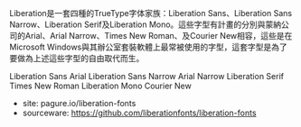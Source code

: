 
Liberation是一套四種的TrueType字体家族：Liberation Sans、Liberation Sans Narrow、Liberation Serif及Liberation Mono。這些字型有計畫的分別與蒙納公司的Arial、Arial Narrow、Times New Roman、及Courier New相容，這些是在Microsoft Windows與其辦公室套裝軟體上最常被使用的字型，這套字型是為了要做為上述這些字型的自由取代而生。

Liberation Sans             Arial
Liberation Sans Narrow      Arial Narrow
Liberation Serif            Times New Roman
Liberation Mono             Courier New


- site: pagure.io/liberation-fonts 
- sourceware: https://github.com/liberationfonts/liberation-fonts
